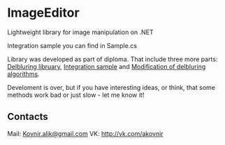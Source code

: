 # ImageEditor
Lightweight library for image manipulation on .NET

Integration sample you can find in Sample.cs

Library was developed as part of diploma. That include three more parts:
[Delbluring libruary](github.com/xsimbvx/ImageRecovery), [Integration sample](github.com/xsimbvx/IRIntegration) and [Modification of delbluring algorithms](github.com/xsimbvx/DeblurModification).

Develoment is over, but if you have interesting ideas, or think, that some methods work bad or just slow - let me know it!

## Contacts

Mail: Kovnir.alik@gmail.com
VK: http://vk.com/akovnir
